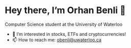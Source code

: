 # Hey there, I’m Orhan Benli 👋 
Computer Science student at the University of Waterloo
- 🚀 I’m interested in stocks, ETFs and cryptocurrencies! 
- 📫 How to reach me: obenli@uwaterloo.ca

<!---
orhanbenli/orhanbenli is a ✨ special ✨ repository because its `README.md` (this file) appears on your GitHub profile.
You can click the Preview link to take a look at your changes.
--->
